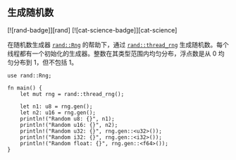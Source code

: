 ## 生成随机数

<!--
> [algorithms/randomness/rand.md](https://github.com/rust-lang-nursery/rust-cookbook/blob/master/src/algorithms/randomness/rand.md)
> <br />
> commit - c6d6b58835980bd307a5974c6742cedf3cca022c - 2018.09.20
-->

[![rand-badge]][rand] [![cat-science-badge]][cat-science]

在随机数生成器 [`rand::Rng`] 的帮助下，通过 [`rand::thread_rng`] 生成随机数。每个线程都有一个初始化的生成器。整数在其类型范围内均匀分布，浮点数是从 0 均匀分布到 1，但不包括 1。

```rust,edition2018
use rand::Rng;

fn main() {
    let mut rng = rand::thread_rng();

    let n1: u8 = rng.gen();
    let n2: u16 = rng.gen();
    println!("Random u8: {}", n1);
    println!("Random u16: {}", n2);
    println!("Random u32: {}", rng.gen::<u32>());
    println!("Random i32: {}", rng.gen::<i32>());
    println!("Random float: {}", rng.gen::<f64>());
}
```

[`rand::Rng`]: https://docs.rs/rand/*/rand/trait.Rng.html
[`rand::thread_rng`]: https://docs.rs/rand/*/rand/fn.thread_rng.html
